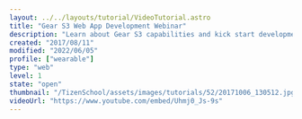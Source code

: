 ```yaml
---
layout: ../../layouts/tutorial/VideoTutorial.astro
title: "Gear S3 Web App Development Webinar"
description: "Learn about Gear S3 capabilities and kick start development by creating a Heart Rate Monitor (HRM) Web application. "
created: "2017/08/11"
modified: "2022/06/05"
profile: ["wearable"]
type: "web"
level: 1
state: "open"
thumbnail: "/TizenSchool/assets/images/tutorials/52/20171006_130512.jpg"
videoUrl: "https://www.youtube.com/embed/Uhmj0_Js-9s"
---
```

